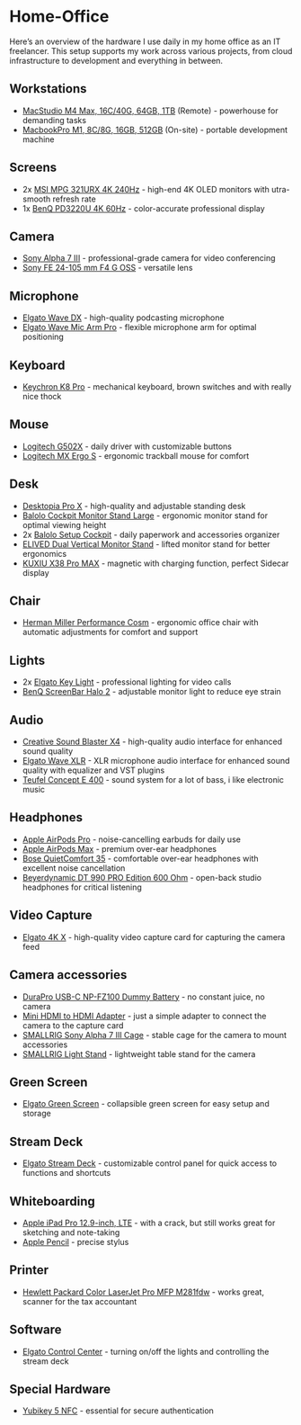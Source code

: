 # Home-Office

Here’s an overview of the hardware I use daily in my home office as an IT freelancer. This setup supports my work across various projects, from cloud infrastructure to development and everything in between.

## Workstations
- [MacStudio M4 Max, 16C/40G, 64GB, 1TB](https://www.apple.com/de/mac-studio/specs/) (Remote) - powerhouse for demanding tasks
- [MacbookPro M1, 8C/8G, 16GB, 512GB](https://support.apple.com/de-de/111893) (On-site) - portable development machine

## Screens
- 2x [MSI MPG 321URX 4K 240Hz](https://de.msi.com/Monitor/MPG-321URX-QD-OLED/) - high-end 4K OLED monitors with utra-smooth refresh rate
- 1x [BenQ PD3220U 4K 60Hz](https://www.benq.eu/de-de/monitor/professional/pd3220u.html) - color-accurate professional display

## Camera
- [Sony Alpha 7 III](https://www.sony.de/electronics/alpha7) - professional-grade camera for video conferencing
- [Sony FE 24-105 mm F4 G OSS](https://www.sony.de/electronics/kamera-objektive/sel24105g) - versatile lens

## Microphone
- [Elgato Wave DX](https://www.elgato.com/de/de/p/wave-dx-dynamic-microphone) - high-quality podcasting microphone
- [Elgato Wave Mic Arm Pro](https://www.elgato.com/ww/de/p/wave-mic-arm-pro-black) - flexible microphone arm for optimal positioning

## Keyboard
- [Keychron K8 Pro](https://keychron.de/products/keychron-k8-max-qmk-wireless-mechanical-keyboard-us-ansi-layout) - mechanical keyboard, brown switches and with really nice thock

## Mouse
- [Logitech G502X](https://www.logitechg.com/de-de/products/gaming-mice/g502-x-wired-lightforce.html) - daily driver with customizable buttons
- [Logitech MX Ergo S](https://www.logitech.com/de-de/shop/p/mx-ergo-s-wireless-trackball-mouse) - ergonomic trackball mouse for comfort

## Desk
- [Desktopia Pro X](https://www.ergotopia.de/ergonomie-shop/hoehenverstellbarer-schreibtisch/desktopia-pro-x) - high-quality and adjustable standing desk
- [Balolo Cockpit Monitor Stand Large](https://www.balolo.de/en/products/setup-cockpit-large) - ergonomic monitor stand for optimal viewing height
- 2x [Balolo Setup Cockpit](https://www.balolo.de/en/products/tray-for-setup-cockpit) - daily paperwork and accessories organizer
- [ELIVED Dual Vertical Monitor Stand](https://www.amazon.de/dp/B0C9J6Z3TQ) - lifted monitor stand for better ergonomics
- [KUXIU X38 Pro MAX](https://kuxiu.co/de/products/kuxiu-x38-pro-max-ipad-stand) - magnetic with charging function, perfect Sidecar display

## Chair
- [Herman Miller Performance Cosm](https://www.hermanmiller.com/de_de/products/seating/office-chairs/cosm-chairs/) - ergonomic office chair with automatic adjustments for comfort and support

## Lights
- 2x [Elgato Key Light](https://www.elgato.com/de/de/p/key-light) - professional lighting for video calls
- [BenQ ScreenBar Halo 2](https://www.benq.eu/de-de/lighting/monitor-light/screenbar-halo-2.html) - adjustable monitor light to reduce eye strain

## Audio
- [Creative Sound Blaster X4](https://de.creative.com/p/sound-blaster/sound-blaster-x4) - high-quality audio interface for enhanced sound quality
- [Elgato Wave XLR](https://www.elgato.com/de/de/p/wave-xlr) - XLR microphone audio interface for enhanced sound quality with equalizer and VST plugins
- [Teufel Concept E 400](https://teufel.de/concept-e-400-digital-51-set-100167000) - sound system for a lot of bass, i like electronic music

## Headphones
- [Apple AirPods Pro](https://www.apple.com/de/airpods-pro/) - noise-cancelling earbuds for daily use
- [Apple AirPods Max](https://www.apple.com/de/airpods-max/) - premium over-ear headphones
- [Bose QuietComfort 35](https://www.bose.de/de_de/products/headphones/over_ear_headphones/quietcomfort-35-wireless-ii.html#v=qc35_ii_black) - comfortable over-ear headphones with excellent noise cancellation
- [Beyerdynamic DT 990 PRO Edition 600 Ohm](https://www.beyerdynamic.de/p/dt-990-edition-600-ohm) - open-back studio headphones for critical listening

## Video Capture
- [Elgato 4K X](https://www.elgato.com/de/de/p/game-capture-4k-x) - high-quality video capture card for capturing the camera feed

## Camera accessories
- [DuraPro USB-C NP-FZ100 Dummy Battery](https://www.amazon.de/dp/B0F3DLR3GK) - no constant juice, no camera
- [Mini HDMI to HDMI Adapter](https://www.smallrig.com/de/smallrig-ultra-slim-4k-hdmi-adapter-cable-d-to-a-3021.html) - just a simple adapter to connect the camera to the capture card
- [SMALLRIG Sony Alpha 7 III Cage](https://www.smallrig.com/de/SmallRig-Cage-for-Sony-Alpha-7-III-Alpha-7R-III-2087D.html) - stable cage for the camera to mount accessories
- [SMALLRIG Light Stand](https://www.amazon.de//dp/B09FLPGMNJ) - lightweight table stand for the camera

## Green Screen
- [Elgato Green Screen](https://www.elgato.com/de/gaming/green-screen) - collapsible green screen for easy setup and storage

## Stream Deck
- [Elgato Stream Deck](https://www.elgato.com/de/gaming/stream-deck) - customizable control panel for quick access to functions and shortcuts

## Whiteboarding
- [Apple iPad Pro 12.9-inch, LTE](https://support.apple.com/de-de/111979) - with a crack, but still works great for sketching and note-taking
- [Apple Pencil](https://www.apple.com/de/apple-pencil/) - precise stylus

## Printer
- [Hewlett Packard Color LaserJet Pro MFP M281fdw](https://www.amazon.de/HP-LaserJet-Multifunktions-Farblaserdrucker-Laserdrucker-kopieren/dp/B075GLXBC1) - works great, scanner for the tax accountant

## Software
- [Elgato Control Center](https://www.elgato.com/de/gaming/downloads) - turning on/off the lights and controlling the stream deck

## Special Hardware
- [Yubikey 5 NFC](https://www.yubico.com/de/product/yubikey-5-series/yubikey-5-nfc/) - essential for secure authentication
